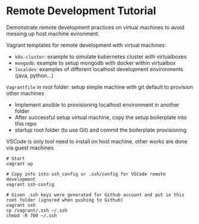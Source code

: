 # Remote Development Tutorial

Demonstrate remote development practices on virtual machines to avoid messing up host machine evironment.

Vagrant templates for remote development with virtual machines:

* `k8s-cluster`: example to simulate kubernetes cluster with virtualboxes
* `mongodb`: example to setup mongodb with docker within virtualbox
* `localdev`: examples of different localhost development environments (java, python...)

`Vagrantfile` in root folder: setup simple machine with git default to provision other machines

* Implement ansible to provisioning localhost environment in another folder
* After successful setup virtual machine, copy the setup boilerplate into this repo
* startup root folder (to use Git) and commit the boilerplate provisioning

VSCode is only tool need to install on host machine, other works are done via guest machines

```
# Start
vagrant up

# Copy info into ssh_config or .ssh/config for VSCode remote development
vagrant ssh-config

# Given .ssh keys were generated for Github account and put in this root folder (ignored when pushing to Github)
vagrant ssh
cp /vagrant/.ssh ~/.ssh
chmod -R 700 ~/.ssh
```